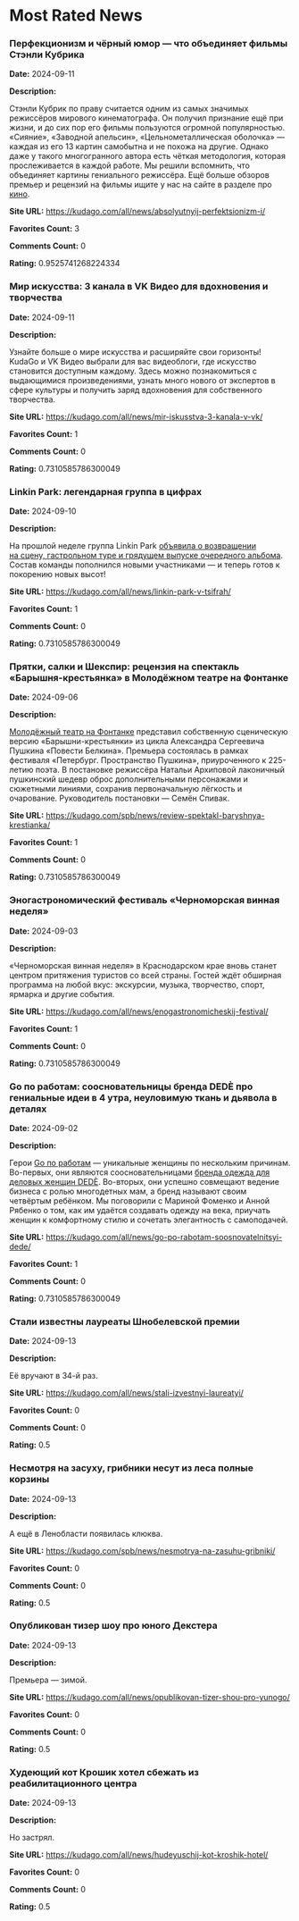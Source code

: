 # Most Rated News

### Перфекционизм и чёрный юмор — что объединяет фильмы Стэнли Кубрика

**Date:** 2024-09-11

**Description:** <p>Стэнли Кубрик по праву считается одним из самых значимых режиссёров мирового кинематографа. Он получил признание ещё при жизни, и до сих пор его фильмы пользуются огромной популярностью. «Сияние», «Заводной апельсин», «Цельнометаллическая оболочка» — каждая из его 13 картин самобытна и не похожа на другие. Однако даже у такого многогранного автора есть чёткая методология, которая прослеживается в каждой работе. Мы решили вспомнить, что объединяет картины гениального режиссёра. Ещё больше обзоров премьер и рецензий на фильмы ищите у нас на сайте в разделе про <a href="https://kudago.com/spb/kino/" target="_blank" title="киноафиша "><u>кино</u></a>.</p>

**Site URL:** https://kudago.com/all/news/absolyutnyij-perfektsionizm-i/

**Favorites Count:** 3

**Comments Count:** 0

**Rating:** 0.9525741268224334

### Мир искусства: 3 канала в VK Видео для вдохновения и творчества

**Date:** 2024-09-11

**Description:** <p>Узнайте больше о мире искусства и расширяйте свои горизонты! KudaGo и VK Видео выбрали для вас видеоблоги, где искусство становится доступным каждому. Здесь можно познакомиться с выдающимися произведениями, узнать много нового от экспертов в сфере культуры и получить заряд вдохновения для собственного творчества.</p>

**Site URL:** https://kudago.com/all/news/mir-iskusstva-3-kanala-v-vk/

**Favorites Count:** 1

**Comments Count:** 0

**Rating:** 0.7310585786300049

### Linkin Park: легендарная группа в цифрах

**Date:** 2024-09-10

**Description:** <p>На прошлой неделе группа Linkin Park <a href="https://kudago.com/all/news/linkin-park-anonsirovali-tur-i/">объявила о возвращении на сцену, гастрольном туре и грядущем выпуске очередного альбома</a>. Состав команды пополнился новыми участниками — и теперь готов к покорению новых высот!</p>

**Site URL:** https://kudago.com/all/news/linkin-park-v-tsifrah/

**Favorites Count:** 1

**Comments Count:** 0

**Rating:** 0.7310585786300049

### Прятки, салки и Шекспир: рецензия на спектакль «Барышня-крестьянка» в Молодёжном театре на Фонтанке

**Date:** 2024-09-06

**Description:** <p><a href="https://kudago.com/spb/place/molodezhnyj-teatr-na-fontanke/">Молодёжный театр на Фонтанке</a> представил собственную сценическую версию «Барышни-крестьянки» из цикла Александра Сергеевича Пушкина «Повести Белкина». Премьера состоялась в рамках фестиваля «Петербург. Пространство Пушкина», приуроченного к 225-летию поэта. В постановке режиссёра Натальи Архиповой лаконичный пушкинский шедевр оброс дополнительными персонажами и сюжетными линиями, сохранив первоначальную лёгкость и очарование. Руководитель постановки — Семён Спивак.</p>

**Site URL:** https://kudago.com/spb/news/review-spektakl-baryshnya-krestianka/

**Favorites Count:** 1

**Comments Count:** 0

**Rating:** 0.7310585786300049

### Эногастрономический фестиваль «Черноморская винная неделя»

**Date:** 2024-09-03

**Description:** <p>«Черноморская винная неделя» в Краснодарском крае вновь станет центром притяжения туристов со всей страны. Гостей ждёт обширная программа на любой вкус: экскурсии, музыка, творчество, спорт, ярмарка и другие события. </p>

**Site URL:** https://kudago.com/all/news/enogastronomicheskij-festival/

**Favorites Count:** 1

**Comments Count:** 0

**Rating:** 0.7310585786300049

### Go по работам: соосновательницы бренда DEDÈ про гениальные идеи в 4 утра, неуловимую ткань и дьявола в деталях

**Date:** 2024-09-02

**Description:** <p>Герои <a href="https://kudago.com/spb/activity/go-po-rabotam/">Go по работам</a> — уникальные женщины по нескольким причинам. Во-первых, они являются соосновательницами <a class="external-link" href="https://dedestore.ru/?erid=2SDnjc6GNaE" rel="nofollow" target="_blank">бренда одежда для деловых женщин DEDÈ</a>. Во-вторых, они успешно совмещают ведение бизнеса с ролью многодетных мам, а бренд называют своим четвёртым ребёнком. Мы поговорили с Мариной Фоменко и Анной Рябенко о том, как им удаётся создавать одежду на века, приучать женщин к комфортному стилю и сочетать элегантность с самоподачей. </p>

**Site URL:** https://kudago.com/all/news/go-po-rabotam-soosnovatelnitsyi-dede/

**Favorites Count:** 1

**Comments Count:** 0

**Rating:** 0.7310585786300049

### Стали известны лауреаты Шнобелевской премии

**Date:** 2024-09-13

**Description:** <p>Её вручают в 34-й раз.</p>

**Site URL:** https://kudago.com/all/news/stali-izvestnyi-laureatyi/

**Favorites Count:** 0

**Comments Count:** 0

**Rating:** 0.5

### Несмотря на засуху, грибники несут из леса полные корзины

**Date:** 2024-09-13

**Description:** <p>А ещё в Ленобласти появилась клюква.</p>

**Site URL:** https://kudago.com/spb/news/nesmotrya-na-zasuhu-gribniki/

**Favorites Count:** 0

**Comments Count:** 0

**Rating:** 0.5

### Опубликован тизер шоу про юного Декстера

**Date:** 2024-09-13

**Description:** <p>Премьера — зимой.</p>

**Site URL:** https://kudago.com/all/news/opublikovan-tizer-shou-pro-yunogo/

**Favorites Count:** 0

**Comments Count:** 0

**Rating:** 0.5

### Худеющий кот Крошик хотел сбежать из реабилитационного центра

**Date:** 2024-09-13

**Description:** <p>Но застрял.</p>

**Site URL:** https://kudago.com/all/news/hudeyuschij-kot-kroshik-hotel/

**Favorites Count:** 0

**Comments Count:** 0

**Rating:** 0.5

